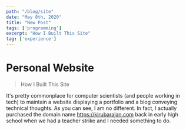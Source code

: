 ```yaml
---
path: "/blog/site"
date: "May 8th, 2020"
title: "New Post"
tags: ['programming']
excerpt: "How I Built This Site"
tag: ['experience']
---
```


# Personal Website
> How I Built This Site

It's pretty commonplace for computer scientists (and people working in tech) to maintain a website displaying a portfolio and a blog conveying technical thoughts. As you can see, I am no different. In fact, I actually purchased the domain name https://kirubarajan.com back in early high school when we had a teacher strike and I needed something to do.
